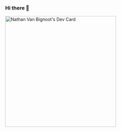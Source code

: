 ### Hi there 👋

<!--
**Nath-vfx/Nath-vfx** is a ✨ _special_ ✨ repository because its `README.md` (this file) appears on your GitHub profile.

Here are some ideas to get you started:

- 🔭 I’m currently working on ...
- 🌱 I’m currently learning ...
- 👯 I’m looking to collaborate on ...
- 🤔 I’m looking for help with ...
- 💬 Ask me about ...
- 📫 How to reach me: ...
- 😄 Pronouns: ...
- ⚡ Fun fact: ...
-->

<a href="https://app.daily.dev/nathanvanbignoot"><img src="https://api.daily.dev/devcards/v2/OoJ1UqAo6WjooPOvub76T.png?type=default&r=449" width="356" alt="Nathan Van Bignoot's Dev Card"/></a>
